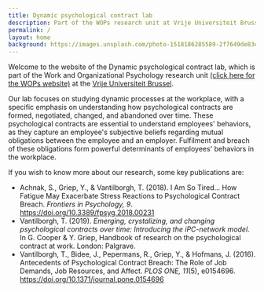 ```yaml
---
title: Dynamic psychological contract lab
description: Part of the WOPs research unit at Vrije Universiteit Brussel
permalink: /
layout: home
background: https://images.unsplash.com/photo-1518186285589-2f7649de83e0?ixlib=rb-1.2.1&ixid=eyJhcHBfaWQiOjEyMDd9&auto=format&fit=crop&w=1567&q=80
---
```


Welcome to the website of the Dynamic psychological contract lab, which is part of the Work and Organizational Psychology research unit [(click here for the WOPs website)](https://wops.research.vub.be/en/homepagina/) at the [Vrije Universiteit Brussel](www.vub.ac.be). 

Our lab focuses on studying dynamic processes at the workplace, with a specific emphasis on understanding how psychological contracts are formed, negotiated, changed, and abandoned over time. These psychological contracts are essential to understand employees' behaviors, as they capture an employee's subjective beliefs regarding mutual obligations between the employee and an employer. Fulfilment and breach of these obligations form powerful determinants of employees' behaviors in the workplace.

If you wish to know more about our research, some key publications are:

- Achnak, S., Griep, Y., & Vantilborgh, T. (2018). I Am So Tired… How Fatigue May Exacerbate Stress Reactions to Psychological Contract Breach. *Frontiers in Psychology, 9*. https://doi.org/10.3389/fpsyg.2018.00231
- Vantilborgh, T. (2019). *Emerging, crystalizing, and changing psychological contracts over time: Introducing the iPC-network model*. In G. Cooper & Y. Griep, Handbook of research on the psychological contract at work. London: Palgrave.
- Vantilborgh, T., Bidee, J., Pepermans, R., Griep, Y., & Hofmans, J. (2016). Antecedents of Psychological Contract Breach: The Role of Job Demands, Job Resources, and Affect. *PLOS ONE, 11*(5), e0154696. https://doi.org/10.1371/journal.pone.0154696

